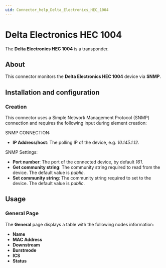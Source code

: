 ```yaml
---
uid: Connector_help_Delta_Electronics_HEC_1004
---
```


# Delta Electronics HEC 1004

The **Delta Electronics HEC 1004** is a transponder.

## About

This connector monitors the **Delta Electronics HEC 1004** device via **SNMP**.

## Installation and configuration

### Creation

This connector uses a Simple Network Management Protocol (SNMP) connection and requires the following input during element creation:

SNMP CONNECTION:

- **IP Address/host**: The polling IP of the device, e.g. *10.145.1.12*.

SNMP Settings:

- **Port number**: The port of the connected device, by default *161*.
- **Get community string**: The community string required to read from the device. The default value is *public*.
- **Set community string**: The community string required to set to the device. The default value is *public*.

## Usage

### General Page

The **General** page displays a table with the following nodes information:

- **Name**
- **MAC Address**
- **Downstream**
- **Burstmode**
- **ICS**
- **Status**
